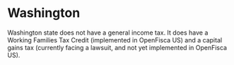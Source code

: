 # Washington

Washington state does not have a general income tax.
It does have a Working Families Tax Credit (implemented in OpenFisca US) and a capital gains tax (currently facing a lawsuit, and not yet implemented in OpenFisca US).
